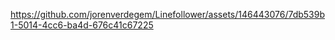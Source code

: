 


https://github.com/jorenverdegem/Linefollower/assets/146443076/7db539b1-5014-4cc6-ba4d-676c41c67225

